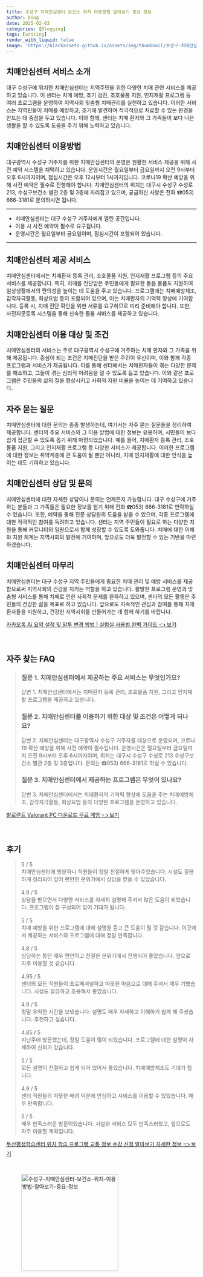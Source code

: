 ```yaml
---
title: 수성구 치매안심센터 보건소 위치 이용방법 알아보기 중요 정보
author: bing
date: 2025-02-03
categories: [Blogging]
tags: [writing]
render_with_liquid: false
image: 'https://blackassets.github.io/assets/img/thumbnail/수성구-치매안심센터-보건소-위치-이용방법-알아보기-중요-정보.webp'
---
```



<h2 id='치매안심센터_서비스_소개'>치매안심센터 서비스 소개</h2>

<p>대구 수성구에 위치한 치매안심센터는 지역주민을 위한 다양한 치매 관련 서비스를 제공하고 있습니다. 이 센터는 치매 예방, 조기 검진, 조호물품 지원, 인지재활 프로그램 등 여러 프로그램을 운영하여 지역사회 맞춤형 치매관리를 실천하고 있습니다. 이러한 서비스는 지역민들이 치매를 예방하고, 조기에 발견하며 적극적으로 치료할 수 있는 환경을 만드는 데 중점을 두고 있습니다. 이와 함께, 센터는 치매 환자와 그 가족들이 보다 나은 생활을 할 수 있도록 도움을 주기 위해 노력하고 있습니다.</p>

<h2 id='치매안심센터_이용방법'>치매안심센터 이용방법</h2>

<p>대구광역시 수성구 거주자를 위한 치매안심센터의 운영은 원활한 서비스 제공을 위해 사전 예약 시스템을 채택하고 있습니다. 운영시간은 월요일부터 금요일까지 오전 9시부터 오후 6시까지이며, 점심시간은 오후 12시부터 1시까지입니다. 코로나19 확산 예방을 위해 사전 예약은 필수로 진행해야 합니다. 치매안심센터의 위치는 대구시 수성구 수성로 213, 수성구보건소 별관 2층 및 3층에 자리잡고 있으며, 궁금하신 사항은 전화 ☎053) 666-3181로 문의하시면 됩니다.</p>

<hr />

<ul>
    <li>치매안심센터는 대구 수성구 거주자에게 열린 공간입니다.</li>
    <li>이용 시 사전 예약이 필수로 요구됩니다.</li>
    <li>운영시간은 월요일부터 금요일이며, 점심시간이 포함되어 있습니다.</li>
</ul>

<hr />

<h2 id='치매안심센터_주요서비스'>치매안심센터 제공 서비스</h2>

<p>치매안심센터에서는 치매환자 등록 관리, 조호물품 지원, 인지재활 프로그램 등의 주요 서비스를 제공합니다. 특히, 치매를 진단받은 주민들에게 필요한 돌봄 물품도 지원하여 일상생활에서의 편의성을 높이는 데 도움을 주고 있습니다. 프로그램에는 치매예방체조, 감각자극활동, 회상요법 등이 포함되어 있으며, 이는 치매환자의 기억력 향상에 기여합니다. 등록 시, 치매 진단 확인을 위한 서류를 요구하므로 미리 준비해야 합니다. 또한, 사전지문등록 시스템을 통해 신속한 돌봄 서비스를 제공하고 있습니다.</p>

<h2 id='치매안심센터_이용대상_조건'>치매안심센터 이용 대상 및 조건</h2>

<p>치매안심센터의 서비스는 주로 대구광역시 수성구에 거주하는 치매 환자와 그 가족을 위해 제공됩니다. 중심이 되는 조건은 치매진단을 받은 주민이 우선이며, 이와 함께 각종 프로그램과 서비스가 제공됩니다. 이를 통해 센터에서는 치매환자들이 겪는 다양한 문제를 해소하고, 그들이 겪는 심리적 어려움을 덜 수 있도록 돕고 있습니다. 이와 같은 프로그램은 주민들의 삶의 질을 향상시키고 사회적 지원 비율을 높이는 데 기여하고 있습니다.</p>

<h2 id='자주_묻는_질문'>자주 묻는 질문</h2>

<p>치매안심센터에 대한 문의는 종종 발생하는데, 여기서는 자주 묻는 질문들을 정리하여 제공합니다. 센터의 주요 서비스와 그 이용 방법에 대한 정보는 유용하며, 시민들이 보다 쉽게 접근할 수 있도록 돕기 위해 마련되었습니다. 예를 들어, 치매환자 등록 관리, 조호물품 지원, 그리고 인지재활 프로그램 등 다양한 서비스가 제공됩니다. 이러한 프로그램에 대한 정보는 취약계층에 큰 도움이 될 뿐만 아니라, 치매 인지재활에 대한 인식을 높이는 데도 기여하고 있습니다.</p>

<h2 id='치매안심센터_상담_및_문의'>치매안심센터 상담 및 문의</h2>

<p>치매안심센터에 대한 자세한 상담이나 문의는 언제든지 가능합니다. 대구 수성구에 거주하는 분들과 그 가족들은 필요한 정보를 얻기 위해 전화 ☎053) 666-3181로 연락하실 수 있습니다. 또한, 예약을 통해 전문 상담원의 도움을 받을 수 있으며, 각종 프로그램에 대한 적극적인 참여를 독려하고 있습니다. 센터는 지역 주민들이 필요로 하는 다양한 지원을 통해 커뮤니티의 일원으로서 함께 성장할 수 있도록 도와줍니다. 치매에 대한 이해와 지원 체계는 지역사회의 발전에 기여하며, 앞으로도 더욱 발전할 수 있는 기반을 마련하겠습니다.</p>

<h2 id='치매안심센터_마무리'>치매안심센터 마무리</h2>

<p>치매안심센터는 대구 수성구 지역 주민들에게 중요한 치매 관리 및 예방 서비스를 제공함으로써 지역사회의 건강을 지키는 역할을 하고 있습니다. 활발한 프로그램 운영과 맞춤형 서비스를 통해 치매로 인한 사회적 문제를 완화하고 있으며, 센터의 모든 활동은 주민들의 건강한 삶을 목표로 하고 있습니다. 앞으로도 지속적인 관심과 참여를 통해 치매 환자들을 지원하고, 건강한 지역사회를 만들어가는 데 함께 하기를 바랍니다.</p>


<p><a class="click-button" title="카카오톡 Ai 요약 설정 및 말투 변경 방법 | 실험실 사용법 완벽 가이드" href="https://blackassets.github.io/posts/%EC%B9%B4%EC%B9%B4%EC%98%A4%ED%86%A1-Ai-%EC%9A%94%EC%95%BD-%EC%84%A4%EC%A0%95-%EB%B0%8F-%EB%A7%90%ED%88%AC-%EB%B3%80%EA%B2%BD-%EB%B0%A9%EB%B2%95-%EC%8B%A4%ED%97%98%EC%8B%A4-%EC%82%AC%EC%9A%A9%EB%B2%95-%EC%99%84%EB%B2%BD-%EA%B0%80%EC%9D%B4%EB%93%9C/" rel="dofollow">카카오톡 Ai 요약 설정 및 말투 변경 방법 | 실험실 사용법 완벽 가이드 👈 보기</a></p><br>
<h2 id='자주_찾는_FAQ'>자주 찾는 FAQ</h2>
<div itemscope="" itemtype="https://schema.org/FAQPage"> 
<blockquote> 
<div itemscope="" itemprop="mainEntity" itemtype="https://schema.org/Question"> 
<h3 itemprop="name">질문 1. 치매안심센터에서 제공하는 주요 서비스는 무엇인가요?</h3> 
<div itemscope="" itemprop="acceptedAnswer" itemtype="https://schema.org/Answer"> 
<span itemprop="text"> 
<p>답변 1. 치매안심센터에서는 치매환자 등록 관리, 조호물품 지원, 그리고 인지재활 프로그램을 제공하고 있습니다.</p> 
</span> 
</div> 
</div> 

<div itemscope="" itemprop="mainEntity" itemtype="https://schema.org/Question"> 
<h3 itemprop="name">질문 2. 치매안심센터를 이용하기 위한 대상 및 조건은 어떻게 되나요?</h3> 
<div itemscope="" itemprop="acceptedAnswer" itemtype="https://schema.org/Answer"> 
<span itemprop="text"> 
<p>답변 2. 치매안심센터는 대구광역시 수성구 거주자를 대상으로 운영되며, 코로나19 확산 예방을 위해 사전 예약이 필수입니다. 운영시간은 월요일부터 금요일까지 오전 9시부터 오후 6시까지이며, 위치는 대구시 수성구 수성로 213 수성구보건소 별관 2층 및 3층입니다. 문의는 ☎053) 666-3181로 하실 수 있습니다.</p> 
</span> 
</div> 
</div> 

<div itemscope="" itemprop="mainEntity" itemtype="https://schema.org/Question"> 
<h3 itemprop="name">질문 3. 치매안심센터에서 제공하는 프로그램은 무엇이 있나요?</h3> 
<div itemscope="" itemprop="acceptedAnswer" itemtype="https://schema.org/Answer"> 
<span itemprop="text"> 
<p>답변 3. 치매안심센터에서는 치매환자의 기억력 향상에 도움을 주는 치매예방체조, 감각자극활동, 회상요법 등의 다양한 프로그램을 운영하고 있습니다.</p> 
</span> 
</div> 
</div> 

</blockquote> 
</div>
<p><a class="click-button" title="발로란트 Valorant PC 다운로드 무료 게임" href="https://blackassets.github.io/posts/%EB%B0%9C%EB%A1%9C%EB%9E%80%ED%8A%B8-Valorant-PC-%EB%8B%A4%EC%9A%B4%EB%A1%9C%EB%93%9C-%EB%AC%B4%EB%A3%8C-%EA%B2%8C%EC%9E%84/" rel="dofollow">발로란트 Valorant PC 다운로드 무료 게임 👈 보기</a></p><br>
<h2 id='후기'>후기</h2>
<div itemscope itemtype="https://schema.org/Product">
  <blockquote>
  <div itemprop="review" itemscope itemtype="https://schema.org/Review">
      <div itemprop="reviewRating" itemscope itemtype="https://schema.org/Rating"> <span itemprop="ratingValue">5</span> / <span itemprop="bestRating">5</span> </div>
      <span itemprop="reviewBody">치매안심센터에 방문하니 직원들이 정말 친절하게 맞아주었습니다. 시설도 깔끔하게 정리되어 있어 편안한 분위기에서 상담을 받을 수 있었습니다.</span>
  </div>
  <br>
  <div itemprop="review" itemscope itemtype="https://schema.org/Review">
      <div itemprop="reviewRating" itemscope itemtype="https://schema.org/Rating"> <span itemprop="ratingValue">4.9</span> / <span itemprop="bestRating">5</span> </div>
      <span itemprop="reviewBody">상담을 받으면서 다양한 서비스를 자세히 설명해 주셔서 많은 도움이 되었습니다. 프로그램이 잘 구성되어 있어 기대가 됩니다.</span>
  </div>
  <br>
  <div itemprop="review" itemscope itemtype="https://schema.org/Review">
      <div itemprop="reviewRating" itemscope itemtype="https://schema.org/Rating"> <span itemprop="ratingValue">5</span> / <span itemprop="bestRating">5</span> </div>
      <span itemprop="reviewBody">치매 예방을 위한 프로그램에 대해 설명을 듣고 큰 도움이 될 것 같습니다. 이곳에서 제공하는 서비스와 프로그램에 대해 정말 만족합니다.</span>
  </div>
  <br>
  <div itemprop="review" itemscope itemtype="https://schema.org/Review">
      <div itemprop="reviewRating" itemscope itemtype="https://schema.org/Rating"> <span itemprop="ratingValue">4.8</span> / <span itemprop="bestRating">5</span> </div>
      <span itemprop="reviewBody">상담하는 동안 매우 편안하고 친절한 분위기에서 진행되어 좋았습니다. 앞으로 자주 이용할 것 같습니다.</span>
  </div>
  <br>
  <div itemprop="review" itemscope itemtype="https://schema.org/Review">
      <div itemprop="reviewRating" itemscope itemtype="https://schema.org/Rating"> <span itemprop="ratingValue">4.95</span> / <span itemprop="bestRating">5</span> </div>
      <span itemprop="reviewBody">센터의 모든 직원들이 프로페셔널하고 따뜻한 마음으로 대해 주셔서 매우 기뻤습니다. 시설도 깔끔하고 조용해서 좋았습니다.</span>
  </div>
  <br>
  <div itemprop="review" itemscope itemtype="https://schema.org/Review">
      <div itemprop="reviewRating" itemscope itemtype="https://schema.org/Rating"> <span itemprop="ratingValue">4.9</span> / <span itemprop="bestRating">5</span> </div>
      <span itemprop="reviewBody">정말 유익한 시간을 보냈습니다. 설명도 매우 자세하고 이해하기 쉽게 해 주셨습니다. 추천하고 싶습니다.</span>
  </div>
  <br>
  <div itemprop="review" itemscope itemtype="https://schema.org/Review">
      <div itemprop="reviewRating" itemscope itemtype="https://schema.org/Rating"> <span itemprop="ratingValue">4.85</span> / <span itemprop="bestRating">5</span> </div>
      <span itemprop="reviewBody">지난주에 방문했는데, 정말 도움이 많이 되었습니다. 프로그램에 대한 설명이 자세하여 신뢰가 갔습니다.</span>
  </div>
  <br>
  <div itemprop="review" itemscope itemtype="https://schema.org/Review">
      <div itemprop="reviewRating" itemscope itemtype="https://schema.org/Rating"> <span itemprop="ratingValue">5</span> / <span itemprop="bestRating">5</span> </div>
      <span itemprop="reviewBody">모든 설명이 친절하고 쉽게 되어 있어서 좋았습니다. 치매예방체조도 기대가 됩니다.</span>
  </div>
  <br>
  <div itemprop="review" itemscope itemtype="https://schema.org/Review">
      <div itemprop="reviewRating" itemscope itemtype="https://schema.org/Rating"> <span itemprop="ratingValue">4.9</span> / <span itemprop="bestRating">5</span> </div>
      <span itemprop="reviewBody">센터 직원들의 따뜻한 배려 덕분에 안심하고 서비스를 이용할 수 있었습니다. 매우 만족합니다.</span>
  </div>
  <br>
  <div itemprop="review" itemscope itemtype="https://schema.org/Review">
      <div itemprop="reviewRating" itemscope itemtype="https://schema.org/Rating"> <span itemprop="ratingValue">5</span> / <span itemprop="bestRating">5</span> </div>
      <span itemprop="reviewBody">매우 만족스러운 방문이었습니다. 시설과 서비스 모두 만족스러웠고, 앞으로도 자주 이용할 계획입니다.</span>
  </div>
  </blockquote>
</div>
<p><a class="click-button" title="두산평생학습센터 위치 학습 프로그램 교통 정보 수강 신청 알아보기 자세한 정보" href="https://blackassets.github.io/posts/%EB%91%90%EC%82%B0%ED%8F%89%EC%83%9D%ED%95%99%EC%8A%B5%EC%84%BC%ED%84%B0-%EC%9C%84%EC%B9%98-%ED%95%99%EC%8A%B5-%ED%94%84%EB%A1%9C%EA%B7%B8%EB%9E%A8-%EA%B5%90%ED%86%B5-%EC%A0%95%EB%B3%B4-%EC%88%98%EA%B0%95-%EC%8B%A0%EC%B2%AD-%EC%95%8C%EC%95%84%EB%B3%B4%EA%B8%B0-%EC%9E%90%EC%84%B8%ED%95%9C-%EC%A0%95%EB%B3%B4/" rel="dofollow">두산평생학습센터 위치 학습 프로그램 교통 정보 수강 신청 알아보기 자세한 정보 👈 보기</a></p><br>
<figure class="image"><img src="https://blackassets.github.io/assets/img/thumbnail/수성구-치매안심센터-보건소-위치-이용방법-알아보기-중요-정보.webp" alt="수성구-치매안심센터-보건소-위치-이용방법-알아보기-중요-정보" width="256" height="256"></figure>
